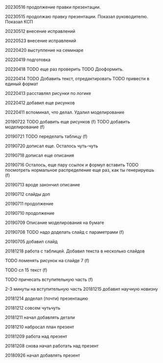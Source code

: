 20230516
продолжение правки презентации. 

20230515
продолжаю правку презентации. Показал руководителю. Показал КСП

20230512
внесение исправлений

20220523
внесение исправлений

20220420
выступление на семинаре

20220419
подготовка

20220418
TODO еще раз проверить
TODO Дооформить. 

20220414
TODO Добавить текст, отредактировать
TODO привести в единый формат

20220413
расставлял рисунки по логике

20220412
добавил еще рисунков

20220411
вспоминал, что делал. Удалил моделирование

20190722
TODO добавить еще рисунков (f)
TODO добавить моделирование (f)

20190721
TODO переделать таблицу (f)

20190720
дописал еще. Осталось чуть-чуть

20190718
дописал еще описания

20190716
Осталось, еще пару ссылок и формул вставить
TODO посмотреть нормальное распределение еще раз, как ты генерируешь (f)

20190713
вроде закончил описание

20190712
слайды доп

20190711
продолжение

20190710
продолжение

20190709
Описание моделирования на бумаге

20190708 
TODO надо доделать слайд с параметрами (f)

20190705
добавил слайд

20181218
работа с таблицей. Добавил текста в несколько слайдов

TODO поменять рисунок на слайде 7 (f)

TODO сл 15 текст (f)

TODO причесать вступительную часть (f)

2-3 минуты на вступительную часть
20181215
добавил научную новизну

20181214
доделал (почти) презентацию

20181212
совсем чутьчуть

20181211
начал добавлять детали

20181210
набросал план презент

20181209
работа над презент

20181208
снова начал работать над презент

20180926
начал добавлять презент

